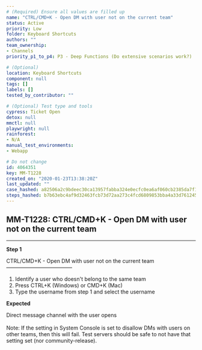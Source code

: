 ```yaml
---
# (Required) Ensure all values are filled up
name: "CTRL/CMD+K - Open DM with user not on the current team"
status: Active
priority: Low
folder: Keyboard Shortcuts
authors: ""
team_ownership: 
- Channels
priority_p1_to_p4: P3 - Deep Functions (Do extensive scenarios work?)

# (Optional)
location: Keyboard Shortcuts
component: null
tags: []
labels: []
tested_by_contributor: ""

# (Optional) Test type and tools
cypress: Ticket Open
detox: null
mmctl: null
playwright: null
rainforest: 
- N/A
manual_test_environments: 
- Webapp

# Do not change
id: 4064351
key: MM-T1228
created_on: "2020-01-23T13:38:20Z"
last_updated: ""
case_hashed: a82506a2c9bdeec30ca13957fabba324e0ecfc0ea6af060cb2385da7f13ce7fa243c324e77df7cc5e04808f6273f431b
steps_hashed: b7b63ebc4af9d32463fcb73d72aa273c4fcd6809853bba4a33d7612458f9279ac0b4b64a151a46e1244df82d8afd28a1
---
```


<!-- (Auto-generated) Based on frontmatter's "key" and "name" -->

## MM-T1228: CTRL/CMD+K - Open DM with user not on the current team

---

**Step 1**

CTRL/CMD+K - Open DM with user not on the current team\
–––––––––––––––––––––––––

1. Identify a user who doesn't belong to the same team
2. Press CTRL+K (Windows) or CMD+K (Mac)
3. Type the username from step 1 and select the username

**Expected**

Direct message channel with the user opens\
\
Note: If the setting in System Console is set to disallow DMs with users on other teams, then this will fail. Test servers should be safe to not have that setting set (nor community-release).
